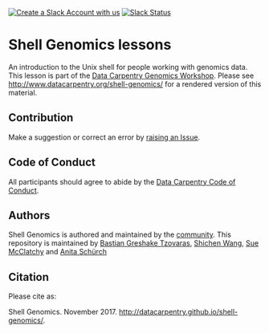 [![Create a Slack Account with us](https://img.shields.io/badge/Create_Slack_Account-The_Carpentries-071159.svg)](https://swc-slack-invite.herokuapp.com/) 
[![Slack Status](https://img.shields.io/badge/Slack_Channel-dc--genomics-E01563.svg)](https://swcarpentry.slack.com/messages/C9N1K7DCY) 

# Shell Genomics lessons

An introduction to the Unix shell for people working with genomics data. This lesson is part of the [Data Carpentry Genomics Workshop](http://www.datacarpentry.org/genomics-workshop/). Please see http://www.datacarpentry.org/shell-genomics/ for a rendered version of this material.

## Contribution

Make a suggestion or correct an error by [raising an Issue](https://github.com/datacarpentry/shell-genomics/issues).

## Code of Conduct

All participants should agree to abide by the [Data Carpentry Code of Conduct](http://www.datacarpentry.org/code-of-conduct/).

## Authors

Shell Genomics is authored and maintained by the [community](https://github.com/datacarpentry/shell-genomics/network/members). This repository is maintained by [Bastian Greshake Tzovaras](https://github.com/gedankenstuecke), [Shichen Wang](https://github.com/swang8), [Sue McClatchy](https://github.com/smcclatchy) and [Anita Schürch](https://github.com/aschuerch)

## Citation

Please cite as:

Shell Genomics. November 2017. http://datacarpentry.github.io/shell-genomics/.
